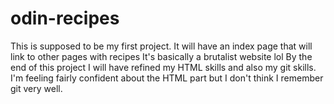 # odin-recipes
This is supposed to be my first project.
It will have an index page that will link to other pages with recipes
It's basically a brutalist website lol
By the end of this project I will have refined my HTML skills and also
my git skills.
I'm feeling fairly confident about the HTML part but I don't think I 
remember git very well.